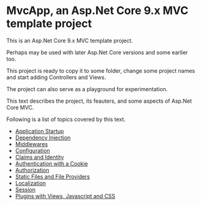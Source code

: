 # MvcApp, an Asp.Net Core 9.x MVC template project

This is an Asp.Net Core 9.x MVC template project. 

Perhaps may be used with later Asp.Net Core versions and some earlier too.

This project is ready to copy it to some folder, change some project names and start adding Controllers and Views.

The project can also serve as a playground for experimentation.

This text describes the project, its feauters, and some aspects of Asp.Net Core MVC.

Following is a list of topics covered by this text.

- [Application Startup](ApplicationStartup.md)
- [Dependency Injection](DependencyInjection.md)
- [Middlewares](Middlewares.md)
- [Configuration](Configuration.md)
- [Claims and Identity](Claims.md)
- [Authentication with a Cookie](AuthenticationWithCookies.md)
- [Authorization](Authorization.md)
- [Static Files and File Providers](StaticFilesAndFileProviders.md)
- [Localization](Localization.md)
- [Session](Session.md)
- [Plugins with Views, Javascript and CSS](Plugins.md)
